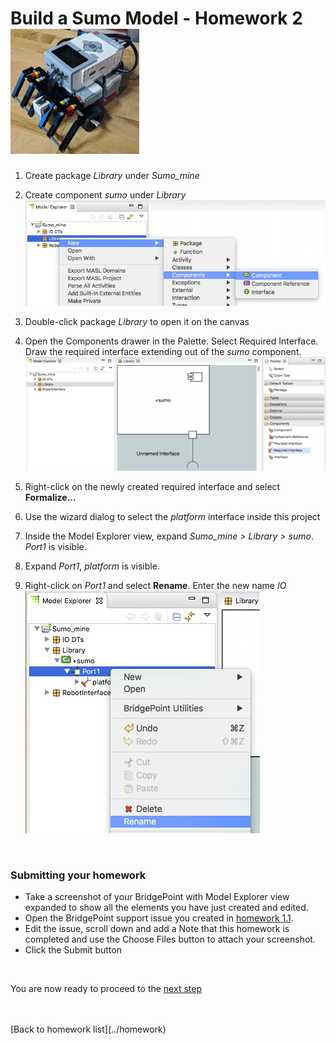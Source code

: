 # Build a Sumo Model - Homework 2  ![robot](../img/sumo_robot.jpg)  

1) Create package *Library* under *Sumo_mine*   

2) Create component *sumo* under *Library*    
![screen](../img/sumo_hw_2.1.png)  

3) Double-click package *Library* to open it on the canvas    

4) Open the Components drawer in the Palette.  Select Required Interface. Draw 
the required interface extending out of the *sumo* component.
![screen](../img/sumo_hw_2.2.png)  

5) Right-click on the newly created required interface and select **Formalize...**  

6) Use the wizard dialog to select the *platform* interface inside this project  

7) Inside the Model Explorer view, expand *Sumo_mine > Library > sumo*.  *Port1* is 
visible.  

8) Expand *Port1*, *platform* is visible.  

9) Right-click on *Port1* and select **Rename**.  Enter the new name *IO*  
![screen](../img/sumo_hw_2.3.png)  

<br/>

### Submitting your homework
* Take a screenshot of your BridgePoint with Model Explorer view expanded to show all the 
elements you have just created and edited.  
* Open the BridgePoint support issue you created in [homework 1.1](1.1.html). 
* Edit the issue, scroll down and add a Note that this homework is completed and use the
Choose Files button to attach your screenshot.  
* Click the Submit button  

<br/>

You are now ready to proceed to the [next step](./sumo_create3.html)

<br/>
<br/>
[Back to homework list](../homework)  
